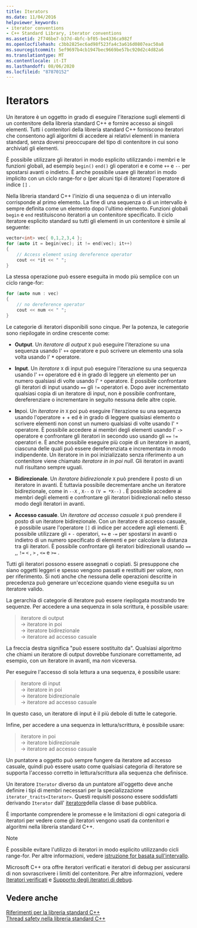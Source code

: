 ```yaml
---
title: Iterators
ms.date: 11/04/2016
helpviewer_keywords:
- iterator conventions
- C++ Standard Library, iterator conventions
ms.assetid: 2f746be7-b37d-4bfc-bf05-be4336ca982f
ms.openlocfilehash: c3bb2825ec6ad98f523fa4c3a616d0807eac50a8
ms.sourcegitcommit: 5ef9697b4cb1947bec9669be57bc920d2c4d82a6
ms.translationtype: MT
ms.contentlocale: it-IT
ms.lasthandoff: 08/06/2020
ms.locfileid: "87870152"
---
```

# <a name="iterators"></a>Iterators

Un iteratore è un oggetto in grado di eseguire l'iterazione sugli elementi di un contenitore della libreria standard C++ e fornire accesso ai singoli elementi. Tutti i contenitori della libreria standard C++ forniscono iteratori che consentono agli algoritmi di accedere ai relativi elementi in maniera standard, senza doversi preoccupare del tipo di contenitore in cui sono archiviati gli elementi.

È possibile utilizzare gli iteratori in modo esplicito utilizzando i membri e le funzioni globali, ad esempio `begin()` `end()` gli operatori e e come `++` e `--` per spostarsi avanti o indietro. È anche possibile usare gli iteratori in modo implicito con un ciclo range-for o (per alcuni tipi di iteratore) l'operatore di indice `[]` .

Nella libreria standard C++ l'inizio di una sequenza o di un intervallo corrisponde al primo elemento. La fine di una sequenza o di un intervallo è sempre definita come un elemento dopo l'ultimo elemento. Funzioni globali `begin` e `end` restituiscono iteratori a un contenitore specificato. Il ciclo iteratore esplicito standard su tutti gli elementi in un contenitore è simile al seguente:

```cpp
vector<int> vec{ 0,1,2,3,4 };
for (auto it = begin(vec); it != end(vec); it++)
{
    // Access element using dereference operator
    cout << *it << " ";
}
```

La stessa operazione può essere eseguita in modo più semplice con un ciclo range-for:

```cpp
for (auto num : vec)
{
    // no dereference operator
    cout << num << " ";
}
```

Le categorie di iteratori disponibili sono cinque. Per la potenza, le categorie sono riepilogate in ordine crescente come:

- **Output**. Un *iteratore di output* `X` può eseguire l'iterazione su una sequenza usando l' `++` operatore e può scrivere un elemento una sola volta usando l' __`*`__ operatore.

- **Input**. Un *iteratore* `X` di input può eseguire l'iterazione su una sequenza usando l' `++` operatore ed è in grado di leggere un elemento per un numero qualsiasi di volte usando l' `*` operatore. È possibile confrontare gli iteratori di input usando `==` gli `!=` operatori e. Dopo aver incrementato qualsiasi copia di un iteratore di input, non è possibile confrontare, dereferenziare o incrementare in seguito nessuna delle altre copie.

- **In**poi. Un *iteratore in* `X` poi può eseguire l'iterazione su una sequenza usando l'operatore + + ed è in grado di leggere qualsiasi elemento o scrivere elementi non const un numero qualsiasi di volte usando l' `*` operatore. È possibile accedere ai membri degli elementi usando l' `->` operatore e confrontare gli iteratori in secondo uso usando gli `==` `!=` operatori e. È anche possibile eseguire più copie di un iteratore in avanti, ciascuna delle quali può essere dereferenziata e incrementata in modo indipendente. Un iteratore in in poi inizializzato senza riferimento a un contenitore viene chiamato *iteratore in in poi null*. Gli iteratori in avanti null risultano sempre uguali.

- **Bidirezionale**. Un *iteratore bidirezionale* `X` può prendere il posto di un iteratore in avanti. È tuttavia possibile decrementare anche un iteratore bidirezionale, come in `--X` , `X--` o `(V = *X--)` . È possibile accedere ai membri degli elementi e confrontare gli iteratori bidirezionali nello stesso modo degli iteratori in avanti.

- **Accesso casuale**. Un *iteratore ad accesso casuale* `X` può prendere il posto di un iteratore bidirezionale. Con un iteratore di accesso casuale, è possibile usare l'operatore `[]` di indice per accedere agli elementi. È possibile utilizzare gli `+` `-` operatori, `+=` e `-=` per spostarsi in avanti o indietro di un numero specificato di elementi e per calcolare la distanza tra gli iteratori. È possibile confrontare gli iteratori bidirezionali usando `==` ,, `!=` `<` , `>` , `<=` e `>=` .

Tutti gli iteratori possono essere assegnati o copiati. Si presuppone che siano oggetti leggeri e spesso vengono passati e restituiti per valore, non per riferimento. Si noti anche che nessuna delle operazioni descritte in precedenza può generare un'eccezione quando viene eseguita su un iteratore valido.

La gerarchia di categorie di iteratore può essere riepilogata mostrando tre sequenze. Per accedere a una sequenza in sola scrittura, è possibile usare:

> iteratore di output \
> -> iteratore in poi \
> -> iteratore bidirezionale \
> -> iteratore ad accesso casuale

La freccia destra significa "può essere sostituito da". Qualsiasi algoritmo che chiami un iteratore di output dovrebbe funzionare correttamente, ad esempio, con un iteratore in avanti, ma *non* viceversa.

Per eseguire l'accesso di sola lettura a una sequenza, è possibile usare:

> iteratore di input \
> -> iteratore in poi \
> -> iteratore bidirezionale \
> -> iteratore ad accesso casuale

In questo caso, un iteratore di input è il più debole di tutte le categorie.

Infine, per accedere a una sequenza in lettura/scrittura, è possibile usare:

> iteratore in poi \
> -> iteratore bidirezionale \
> -> iteratore ad accesso casuale

Un puntatore a oggetto può sempre fungere da iteratore ad accesso casuale, quindi può essere usato come qualsiasi categoria di iteratore se supporta l'accesso corretto in lettura/scrittura alla sequenza che definisce.

Un iteratore `Iterator` diverso da un puntatore all'oggetto deve anche definire i tipi di membri necessari per la specializzazione `iterator_traits<Iterator>`. Questi requisiti possono essere soddisfatti derivando `Iterator` dall' [iteratore](../standard-library/iterator-struct.md)della classe di base pubblica.

È importante comprendere le promesse e le limitazioni di ogni categoria di iteratori per vedere come gli iteratori vengono usati da contenitori e algoritmi nella libreria standard C++.

> [!NOTE]
> È possibile evitare l'utilizzo di iteratori in modo esplicito utilizzando cicli range-for. Per altre informazioni, vedere [istruzione for basata sull'intervallo](../cpp/range-based-for-statement-cpp.md).

Microsoft C++ ora offre iteratori verificati e iteratori di debug per assicurarsi di non sovrascrivere i limiti del contenitore. Per altre informazioni, vedere [Iteratori verificati](../standard-library/checked-iterators.md) e [Supporto degli iteratori di debug](../standard-library/debug-iterator-support.md).

## <a name="see-also"></a>Vedere anche

[Riferimenti per la libreria standard C++](../standard-library/cpp-standard-library-reference.md)\
[Thread safety nella libreria standard C++](../standard-library/thread-safety-in-the-cpp-standard-library.md)
